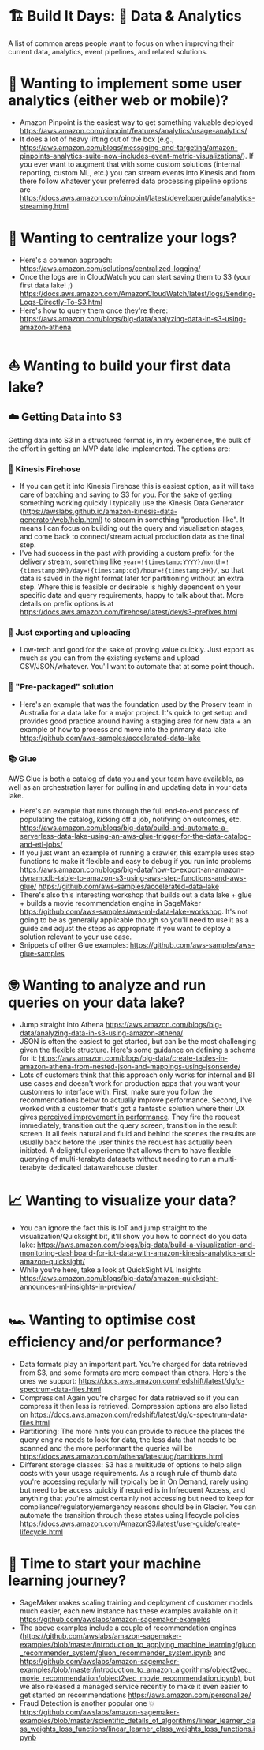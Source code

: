 # 🏗 Build It Days: 🔢 Data & Analytics

A list of common areas people want to focus on when improving their current data, analytics, event pipelines, and related solutions.

# 👯 Wanting to implement some user analytics (either web or mobile)?

* Amazon Pinpoint is the easiest way to get something valuable deployed https://aws.amazon.com/pinpoint/features/analytics/usage-analytics/
* It does a lot of heavy lifting out of the box (e.g., https://aws.amazon.com/blogs/messaging-and-targeting/amazon-pinpoints-analytics-suite-now-includes-event-metric-visualizations/). If you ever want to augment that with some custom solutions (internal reporting, custom ML, etc.) you can stream events into Kinesis and from there follow whatever your preferred data processing pipeline options are https://docs.aws.amazon.com/pinpoint/latest/developerguide/analytics-streaming.html

# 🎯 Wanting to centralize your logs?

* Here's a common approach: https://aws.amazon.com/solutions/centralized-logging/
* Once the logs are in CloudWatch you can start saving them to S3 (your first data lake! ;) https://docs.aws.amazon.com/AmazonCloudWatch/latest/logs/Sending-Logs-Directly-To-S3.html
* Here's how to query them once they're there: https://aws.amazon.com/blogs/big-data/analyzing-data-in-s3-using-amazon-athena

# ⛵ Wanting to build your first data lake?

## ☁️ Getting Data into S3

Getting data into S3 in a structured format is, in my experience, the bulk of the effort in getting an MVP data lake implemented. The options are:

### 🚒 Kinesis Firehose

* If you can get it into Kinesis Firehose this is easiest option, as it will take care of batching and saving to S3 for you. For the sake of getting something working quickly I typically use the Kinesis Data Generator (https://awslabs.github.io/amazon-kinesis-data-generator/web/help.html) to stream in something "production-like". It means I can focus on building out the query and visualisation stages, and come back to connect/stream actual production data as the final step. 
* I've had success in the past with providing a custom prefix for the delivery stream, something like `year=!{timestamp:YYYY}/month=!{timestamp:MM}/day=!{timestamp:dd}/hour=!{timestamp:HH}/`, so that data is saved in the right format later for partitioning without an extra step. Where this is feasible or desirable is highly dependent on your specific data and query requirements, happy to talk about that. More details on prefix options is at https://docs.aws.amazon.com/firehose/latest/dev/s3-prefixes.html

### 💾 Just exporting and uploading

* Low-tech and good for the sake of proving value quickly. Just export as much as you can from the existing systems and upload CSV/JSON/whatever. You'll want to automate that at some point though.

### 🎁 "Pre-packaged" solution

* Here's an example that was the foundation used by the Proserv team in Australia for a data lake for a major project. It's quick to get setup and provides good practice around having a staging area for new data + an example of how to process and move into the primary data lake https://github.com/aws-samples/accelerated-data-lake

### 📚 Glue 

AWS Glue is both a catalog of data you and your team have available, as well as an orchestration layer for pulling in and updating data in your data lake.

* Here's an example that runs through the full end-to-end process of populating the catalog, kicking off a job, notifying on outcomes, etc. https://aws.amazon.com/blogs/big-data/build-and-automate-a-serverless-data-lake-using-an-aws-glue-trigger-for-the-data-catalog-and-etl-jobs/
* If you just want an example of running a crawler, this example uses step functions to make it flexible and easy to debug if you run into problems https://aws.amazon.com/blogs/big-data/how-to-export-an-amazon-dynamodb-table-to-amazon-s3-using-aws-step-functions-and-aws-glue/
https://github.com/aws-samples/accelerated-data-lake
* There's also this interesting workshop that builds out a data lake + glue + builds a movie recommendation engine in SageMaker https://github.com/aws-samples/aws-ml-data-lake-workshop. It's not going to be as generally applicable though so you'll need to use it as a guide and adjust the steps as appropriate if you want to deploy a solution relevant to your use case.
* Snippets of other Glue examples: https://github.com/aws-samples/aws-glue-samples

# 🤓 Wanting to analyze and run queries on your data lake?

* Jump straight into Athena https://aws.amazon.com/blogs/big-data/analyzing-data-in-s3-using-amazon-athena/
* JSON is often the easiest to get started, but can be the most challenging given the flexible structure. Here's some guidance on defining a schema for it: https://aws.amazon.com/blogs/big-data/create-tables-in-amazon-athena-from-nested-json-and-mappings-using-jsonserde/
* Lots of customers think that this approach only works for internal and BI use cases and doesn't work for production apps that you want your customers to interface with. First, make sure you follow the recommendations below to actually improve performance. Second, I've worked with a customer that's got a fantastic solution where their UX gives [perceived improvement in performance](https://wp-rocket.me/blog/perceived-performance-need-optimize/). They fire the request immediately, transition out the query screen, transition in the result screen. It all feels natural and fluid and behind the scenes the results are usually back before the user thinks the request has actually been initiated. A delightful experience that allows them to have flexible querying of multi-terabyte datasets without needing to run a multi-terabyte dedicated datawarehouse cluster.

# 📈 Wanting to visualize your data?

* You can ignore the fact this is IoT and jump straight to the visualization/Quicksight bit, it'll show you how to connect do you data lake: https://aws.amazon.com/blogs/big-data/build-a-visualization-and-monitoring-dashboard-for-iot-data-with-amazon-kinesis-analytics-and-amazon-quicksight/
* While you're here, take a look at QuickSight ML Insights https://aws.amazon.com/blogs/big-data/amazon-quicksight-announces-ml-insights-in-preview/

# 🏎 Wanting to optimise cost efficiency and/or performance?

* Data formats play an important part. You're charged for data retrieved from S3, and some formats are more compact than others. Here's the ones we support: https://docs.aws.amazon.com/redshift/latest/dg/c-spectrum-data-files.html
* Compression! Again you're charged for data retrieved so if you can compress it then less is retrieved. Compression options are also listed on https://docs.aws.amazon.com/redshift/latest/dg/c-spectrum-data-files.html
* Partitioning: The more hints you can provide to reduce the places the query engine needs to look for data, the less data that needs to be scanned and the more performant the queries will be https://docs.aws.amazon.com/athena/latest/ug/partitions.html
* Different storage classes: S3 has a multitude of options to help align costs with your usage requirements. As a rough rule of thumb data you're accessing regularly will typically be in On Demand, rarely using but need to be access quickly if required is in Infrequent Access, and anything that you're almost certainly not accessing but need to keep for compliance/regulatory/emergency reasons should be in Glacier. You can automate the transition through these states using lifecycle policies https://docs.aws.amazon.com/AmazonS3/latest/user-guide/create-lifecycle.html

# 🤖 Time to start your machine learning journey?

* SageMaker makes scaling training and deployment of customer models much easier, each new instance has these examples available on it https://github.com/awslabs/amazon-sagemaker-examples
* The above examples include a couple of recommendation engines (https://github.com/awslabs/amazon-sagemaker-examples/blob/master/introduction_to_applying_machine_learning/gluon_recommender_system/gluon_recommender_system.ipynb and https://github.com/awslabs/amazon-sagemaker-examples/blob/master/introduction_to_amazon_algorithms/object2vec_movie_recommendation/object2vec_movie_recommendation.ipynb), but we also released a managed service recently to make it even easier to get started on recommendations https://aws.amazon.com/personalize/
* Fraud Detection is another popular one 💥 https://github.com/awslabs/amazon-sagemaker-examples/blob/master/scientific_details_of_algorithms/linear_learner_class_weights_loss_functions/linear_learner_class_weights_loss_functions.ipynb
